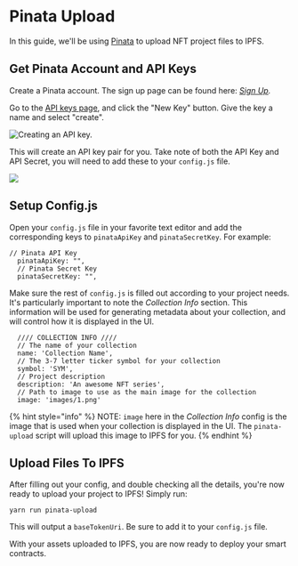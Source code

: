 # Pinata Upload

In this guide, we'll be using [Pinata](https://www.pinata.cloud/) to upload NFT project files to IPFS.

## Get Pinata Account and API Keys

Create a Pinata account. The sign up page can be found here: [_Sign Up_](https://pinata.cloud/signup)_._

Go to the [API keys page](https://app.pinata.cloud/keys), and click the "New Key" button. Give the key a name and select "create".

![Creating an API key.](../../../.gitbook/assets/createKey.png)

This will create an API key pair for you. Take note of both the API Key and API Secret, you will need to add these to your `config.js` file.

![](../../../.gitbook/assets/keys.png)

## Setup Config.js

Open your `config.js` file in your favorite text editor and add the corresponding keys to `pinataApiKey` and `pinataSecretKey`. For example:

```
// Pinata API Key
  pinataApiKey: "",
  // Pinata Secret Key
  pinataSecretKey: "",
```

Make sure the rest of `config.js` is filled out according to your project needs. It's particularly important to note the _Collection Info_ section. This information will be used for generating metadata about your collection, and will control how it is displayed in the UI.

```
  //// COLLECTION INFO ////
  // The name of your collection
  name: 'Collection Name',
  // The 3-7 letter ticker symbol for your collection
  symbol: 'SYM',
  // Project description
  description: 'An awesome NFT series',
  // Path to image to use as the main image for the collection
  image: 'images/1.png'
```

{% hint style="info" %}
NOTE: `image` here in the _Collection Info_ config is the image that is used when your collection is displayed in the UI. The `pinata-upload` script will upload this image to IPFS for you.
{% endhint %}

## Upload Files To IPFS

After filling out your config, and double checking all the details, you're now ready to upload your project to IPFS! Simply run:

```
yarn run pinata-upload
```

This will output a `baseTokenUri`. Be sure to add it to your `config.js` file.

With your assets uploaded to IPFS, you are now ready to deploy your smart contracts.
